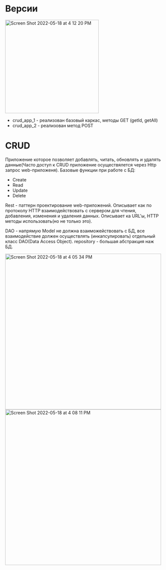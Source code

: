 # Версии
<img width="300" alt="Screen Shot 2022-05-18 at 4 12 20 PM" src="https://user-images.githubusercontent.com/92088165/169046853-3cfe9a83-ffb9-4dc9-92f2-eee704b1533b.png">

- crud_app_1 - реализован базовый каркас, методы GET (getId, getAll)
- crud_app_2 - реализован метод POST
# CRUD
Приложение которое позволяет добавлять, читать, обновлять и удалять данные(Часто доступ к CRUD приложение осуществялется через Http запрос web-приложеня).
Базовые функции при работе с БД: 
- Create
- Read
- Update
- Delete

Rest - паттерн проектирование web-приложений. Описывает как по протоколу HTTP взаимодействовать с сервером для чтения, добавления, изменения и удаления данных. Описывает ка URL'ы, HTTP методы использовать(но не только это).

DAO - напрямую Model не должна взаиможействовать с БД, все взаимодействие должен осуществлять (инкапсулировать) отдельный класс DAO(Data Access Object).
repository - большая абстракция наж БД.

<img width="500" alt="Screen Shot 2022-05-18 at 4 05 34 PM" src="https://user-images.githubusercontent.com/92088165/169045880-70a593fa-7f84-416f-b91e-66045117810e.png">
<img width="500" alt="Screen Shot 2022-05-18 at 4 08 11 PM" src="https://user-images.githubusercontent.com/92088165/169046027-0c4040a5-481c-475c-9822-bb70c0aaa910.png">

